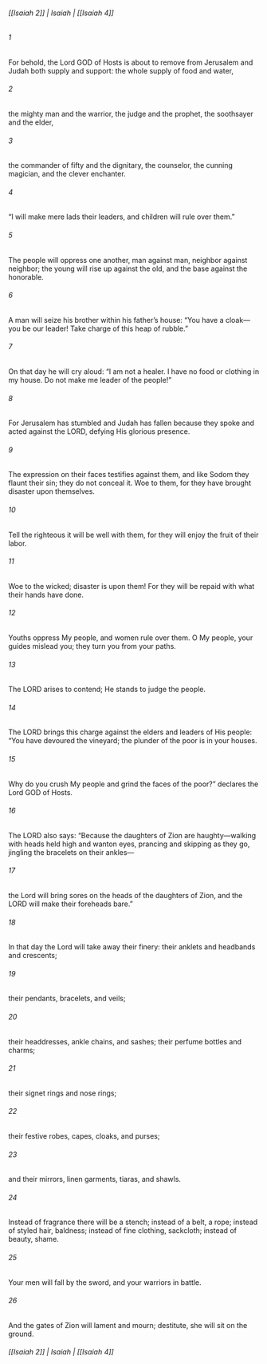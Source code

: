 ###### [[Isaiah 2]] | Isaiah | [[Isaiah 4]]

###### 1
For behold, the Lord GOD of Hosts is about to remove from Jerusalem and Judah both supply and support: the whole supply of food and water,
###### 2
the mighty man and the warrior, the judge and the prophet, the soothsayer and the elder,
###### 3
the commander of fifty and the dignitary, the counselor, the cunning magician, and the clever enchanter.
###### 4
“I will make mere lads their leaders, and children will rule over them.”
###### 5
The people will oppress one another, man against man, neighbor against neighbor; the young will rise up against the old, and the base against the honorable.
###### 6
A man will seize his brother within his father’s house: “You have a cloak—you be our leader! Take charge of this heap of rubble.”
###### 7
On that day he will cry aloud: “I am not a healer. I have no food or clothing in my house. Do not make me leader of the people!”
###### 8
For Jerusalem has stumbled and Judah has fallen because they spoke and acted against the LORD, defying His glorious presence.
###### 9
The expression on their faces testifies against them, and like Sodom they flaunt their sin; they do not conceal it. Woe to them, for they have brought disaster upon themselves.
###### 10
Tell the righteous it will be well with them, for they will enjoy the fruit of their labor.
###### 11
Woe to the wicked; disaster is upon them! For they will be repaid with what their hands have done.
###### 12
Youths oppress My people, and women rule over them. O My people, your guides mislead you; they turn you from your paths.
###### 13
The LORD arises to contend; He stands to judge the people.
###### 14
The LORD brings this charge against the elders and leaders of His people: “You have devoured the vineyard; the plunder of the poor is in your houses.
###### 15
Why do you crush My people and grind the faces of the poor?” declares the Lord GOD of Hosts.
###### 16
The LORD also says: “Because the daughters of Zion are haughty—walking with heads held high and wanton eyes, prancing and skipping as they go, jingling the bracelets on their ankles—
###### 17
the Lord will bring sores on the heads of the daughters of Zion, and the LORD will make their foreheads bare.”
###### 18
In that day the Lord will take away their finery: their anklets and headbands and crescents;
###### 19
their pendants, bracelets, and veils;
###### 20
their headdresses, ankle chains, and sashes; their perfume bottles and charms;
###### 21
their signet rings and nose rings;
###### 22
their festive robes, capes, cloaks, and purses;
###### 23
and their mirrors, linen garments, tiaras, and shawls.
###### 24
Instead of fragrance there will be a stench; instead of a belt, a rope; instead of styled hair, baldness; instead of fine clothing, sackcloth; instead of beauty, shame.
###### 25
Your men will fall by the sword, and your warriors in battle.
###### 26
And the gates of Zion will lament and mourn; destitute, she will sit on the ground.

###### [[Isaiah 2]] | Isaiah | [[Isaiah 4]]
